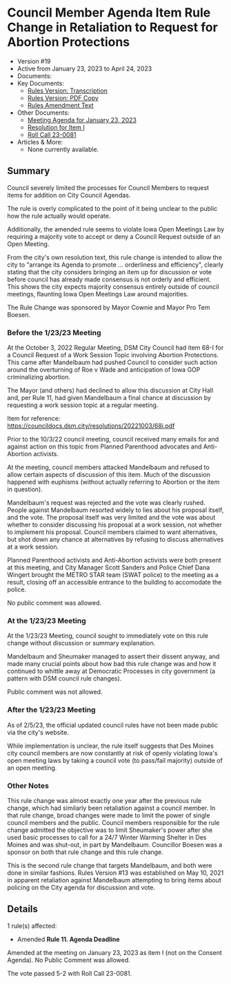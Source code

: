 # Council Member Agenda Item Rule Change in Retaliation to Request for Abortion Protections

- Version #19
- Active from January 23, 2023 to April 24, 2023
- Documents:
- Key Documents:
    - [Rules Version: Transcription](#/view/rules-archive~2023_01_23~transcription)
    - [Rules Version: PDF Copy](assets/rules-archive/2023_01_23/copy.pdf)
    - [Rules Amendment Text](#/view/rules-archive~2023_01_23~amendment)
- Other Documents:
    - [Meeting Agenda for January 23, 2023](assets/rules-archive/2023_01_23/agenda.pdf)
    - [Resolution for Item I](assets/rules-archive/2023_01_23/resolution.pdf)
    - [Roll Call 23-0081](assets/rules-archive/2023_01_23/roll_call.pdf)
- Articles & More: 
    - None currently available.
    
## Summary

Council severely limited the processes for Council Members to request items for addition on City Council Agendas.

The rule is overly complicated to the point of it being unclear to the public how the rule actually would operate.

Additionally, the amended rule seems to violate Iowa Open Meetings Law by requiring a majority vote to accept or deny a Council Request outside of an Open Meeting.

From the city's own resolution text, this rule change is intended to allow the city to "arrange its Agenda to promote ... orderliness and efficiency", clearly stating that the city considers bringing an item up for discussion or vote before council has already made consensus is not orderly and efficient. This shows the city expects majority consensus entirely outside of council meetings, flaunting Iowa Open Meetings Law around majorities.

The Rule Change was sponsored by Mayor Cownie and Mayor Pro Tem Boesen.

### Before the 1/23/23 Meeting

At the October 3, 2022 Regular Meeting, DSM City Council had item 68-I for a Council Request of a Work Session Topic involving Abortion Protections.
This came after Mandelbaum had pushed Council to consider such action around the overturning of Roe v Wade and anticipation of Iowa GOP criminalizing abortion.

The Mayor (and others) had declined to allow this discussion at City Hall and, per Rule 11, had given Mandelbaum a final chance at discussion by requesting a work session topic at a regular meeting.

Item for reference: https://councildocs.dsm.city/resolutions/20221003/68i.pdf

Prior to the 10/3/22 council meeting, council received many emails for and against action on this topic from Planned Parenthood advocates and Anti-Abortion activists.

At the meeting, council members attacked Mandelbaum and refused to allow certain aspects of discussion of this item.
Much of the discussion happened with euphisms (without actually referring to Abortion or the item in question).

Mandelbaum's request was rejected and the vote was clearly rushed. People against Mandelbaum resorted widely to lies about his proposal itself, and the vote. 
The proposal itself was very limited and the vote was about whether to consider discussing his proposal at a work session, not whether to implement his proposal.
Council members claimed to want alternatives, but shot down any chance at alternatives by refusing to discuss alternatives at a work session.

Planned Parenthood activists and Anti-Abortion activists were both present at this meeting, and City Manager Scott Sanders and Police Chief Dana Wingert brought the METRO STAR team (SWAT police) to the meeting as a result, closing off an accessible entrance to the building to accomodate the police.

No public comment was allowed.

### At the 1/23/23 Meeting

At the 1/23/23 Meeting, council sought to immediately vote on this rule change without discussion or summary explanation.

Mandelbaum and Sheumaker managed to assert their dissent anyway, and made many crucial points about how bad this rule change was and how it continued to whittle away at Democratic Processes in city government (a pattern with DSM council rule changes).

Public comment was not allowed.

### After the 1/23/23 Meeting

As of 2/5/23, the official updated council rules have not been made public via the city's website.

While implementation is unclear, the rule itself suggests that Des Moines city council members are now constantly at risk of openly violating Iowa's open meeting laws by taking a council vote (to pass/fail majority) outside of an open meeting.

### Other Notes

This rule change was almost exactly one year after the previous rule change, which had similarly been retaliation against a council member.
In that rule change, broad changes were made to limit the power of single council members and the public.
Council members responsible for the rule change admitted the objective was to limit Sheumaker's power after she used basic processes to call for a 24/7 Winter Warming Shelter in Des Moines and was shut-out, in part by Mandelbaum.
Councillor Boesen was a sponsor on both that rule change and this rule change.

This is the second rule change that targets Mandelbaum, and both were done in similar fashions.
Rules Version #13 was established on May 10, 2021 in apparent retaliation against Mandelbaum attempting to bring items about policing on the City agenda for discussion and vote.

## Details

1 rule(s) affected:

- Amended **Rule 11. Agenda Deadline**

Amended at the meeting on January 23, 2023 as item I (not on the Consent Agenda). 
No Public Comment was allowed.

The vote passed 5-2 with Roll Call 23-0081.
